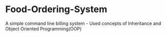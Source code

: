 # Food-Ordering-System
A simple command line billing system - Used concepts of Inheritance and Object Oriented Programming(OOP)
